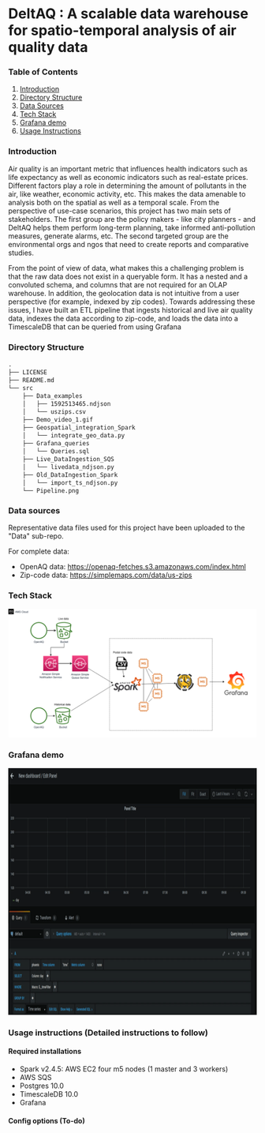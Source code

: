 # DeltAQ : A scalable data warehouse for spatio-temporal analysis of air quality data

### Table of Contents  
1. [Introduction](#introduction)
2. [Directory Structure](https://github.com/ArunBaskaran/DeltAQ/blob/develop/README.md#directory-structure)
3. [Data Sources](https://github.com/ArunBaskaran/DeltAQ/tree/develop/aws-implementation#data-sources)
4. [Tech Stack](https://github.com/ArunBaskaran/DeltAQ/tree/develop/aws-implementation#tech-stack)
5. [Grafana demo](https://github.com/ArunBaskaran/DeltAQ/tree/develop/aws-implementation#grafana-demo)
6. [Usage Instructions](https://github.com/ArunBaskaran/DeltAQ/tree/develop/aws-implementation#usage-instructions)

### Introduction

Air quality is an important metric that influences health indicators such as life expectancy as well as economic indicators such as real-estate prices. Different factors play a role in determining the amount of pollutants in the air, like weather, economic activity, etc. This makes the data amenable to analysis both on the spatial as well as a temporal scale. From the perspective of use-case scenarios, this project has two main sets of stakeholders. The first group are the policy makers - like city planners - and DeltAQ helps them perform long-term planning, take informed anti-pollution measures, generate alarms, etc. The second targeted group are the environmental orgs and ngos that need to create reports and comparative studies. 

From the point of view of data, what makes this a challenging problem is that the raw data does not exist in a queryable form. It has a nested and a convoluted schema, and columns that are not required for an OLAP warehouse. In addition, the geolocation data is not intuitive from a user perspective (for example, indexed by zip codes). Towards addressing these issues, I have built an ETL pipeline that ingests historical and live air quality data, indexes the data according to zip-code, and loads the data into a TimescaleDB that can be queried from using Grafana 


### Directory Structure 

```
.
├── LICENSE
├── README.md
└── src
    ├── Data_examples
    │   ├── 1592513465.ndjson
    │   └── uszips.csv
    ├── Demo_video_1.gif
    ├── Geospatial_integration_Spark
    │   └── integrate_geo_data.py
    ├── Grafana_queries
    │   └── Queries.sql
    ├── Live_DataIngestion_SQS
    │   └── livedata_ndjson.py
    ├── Old_DataIngestion_Spark
    │   └── import_ts_ndjson.py
    └── Pipeline.png
```

### Data sources

Representative data files used for this project have been uploaded to the "Data" sub-repo. 

For complete data:
* OpenAQ data: https://openaq-fetches.s3.amazonaws.com/index.html
* Zip-code data: https://simplemaps.com/data/us-zips


### Tech Stack
![image](src/Pipeline.png)

### Grafana demo

<img src="src/Demo_video_1.gif" alt="drawing" width="1000" height="500"/>

### Usage instructions  (Detailed instructions to follow)

#### Required installations

* Spark v2.4.5: AWS EC2 four m5 nodes (1 master and 3 workers) 
* AWS SQS
* Postgres 10.0
* TimescaleDB 10.0
* Grafana 


#### Config options (To-do)

